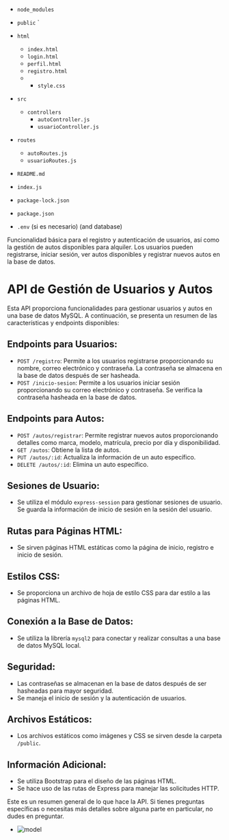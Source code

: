 

- `node_modules`
- `public`
  `
    
- `html`
  - `index.html`
  - `login.html`
  - `perfil.html`
  - `registro.html`
  - - `style.css`
- `src`
  - `controllers`
    - `autoController.js`
    - `usuarioController.js`
- `routes`
  - `autoRoutes.js`
  - `usuarioRoutes.js`
- `README.md`
- `index.js`
- `package-lock.json`
- `package.json`
- `.env` (si es necesario)
  (and database)

Funcionalidad básica para el registro y autenticación de usuarios, así como la gestión de autos disponibles para alquiler. 
Los usuarios pueden registrarse, iniciar sesión, ver autos disponibles y registrar nuevos autos en la base de datos.

# API de Gestión de Usuarios y Autos

Esta API proporciona funcionalidades para gestionar usuarios y autos en una base de datos MySQL. A continuación, se presenta un resumen de las características y endpoints disponibles:

## Endpoints para Usuarios:

- `POST /registro`: Permite a los usuarios registrarse proporcionando su nombre, correo electrónico y contraseña. La contraseña se almacena en la base de datos después de ser hasheada.
- `POST /inicio-sesion`: Permite a los usuarios iniciar sesión proporcionando su correo electrónico y contraseña. Se verifica la contraseña hasheada en la base de datos.

## Endpoints para Autos:

- `POST /autos/registrar`: Permite registrar nuevos autos proporcionando detalles como marca, modelo, matrícula, precio por día y disponibilidad.
- `GET /autos`: Obtiene la lista de autos.
- `PUT /autos/:id`: Actualiza la información de un auto específico.
- `DELETE /autos/:id`: Elimina un auto específico.

## Sesiones de Usuario:

- Se utiliza el módulo `express-session` para gestionar sesiones de usuario. Se guarda la información de inicio de sesión en la sesión del usuario.

## Rutas para Páginas HTML:

- Se sirven páginas HTML estáticas como la página de inicio, registro e inicio de sesión.

## Estilos CSS:

- Se proporciona un archivo de hoja de estilo CSS para dar estilo a las páginas HTML.

## Conexión a la Base de Datos:

- Se utiliza la librería `mysql2` para conectar y realizar consultas a una base de datos MySQL local.

## Seguridad:

- Las contraseñas se almacenan en la base de datos después de ser hasheadas para mayor seguridad.
- Se maneja el inicio de sesión y la autenticación de usuarios.

## Archivos Estáticos:

- Los archivos estáticos como imágenes y CSS se sirven desde la carpeta `/public`.

## Información Adicional:

- Se utiliza Bootstrap para el diseño de las páginas HTML.
- Se hace uso de las rutas de Express para manejar las solicitudes HTTP.

Este es un resumen general de lo que hace la API. Si tienes preguntas específicas o necesitas más detalles sobre alguna parte en particular, no dudes en preguntar.



 
  - ![model](https://github.com/binbashz/NEW-API-CAR-USER/assets/124454895/24696462-9c03-4490-b0ff-a63b3448eb05)
